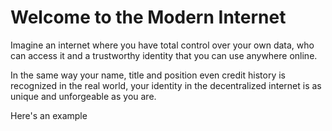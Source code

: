 
# Welcome to the Modern Internet

Imagine an internet where you have total control over your own data, who can access it and a trustworthy identity
that you can use anywhere online.

In the same way your name, title and position even credit history is recognized in the real world, your identity in the
decentralized internet is as unique and unforgeable as you are.

Here's an example
